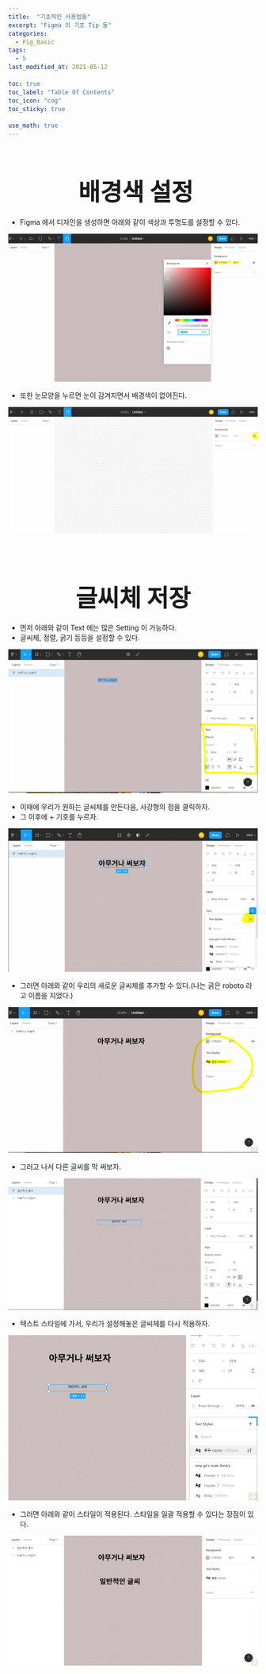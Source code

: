 ```yaml
---
title:  "기초적인 사용법들"
excerpt: "Figma 의 기초 Tip 들"
categories:
  - Fig_Basic
tags:
  - 5
last_modified_at: 2021-05-12

toc: true
toc_label: "Table Of Contents"
toc_icon: "cog"
toc_sticky: true

use_math: true
---
```


<br>

# <center><font size="15"> 배경색 설정</font></center>

- Figma 에서 디자인을 생성하면 아래와 같이 색상과 투명도를 설정할 수 있다.

![png](/assets/images/Fig_Basic/1_1.png)

- 또한 눈모양을 누르면 눈이 감겨지면서 배경색이 없어진다.

![png](/assets/images/Fig_Basic/1_2.png)

<BR>

<br>

# <center><font size="15"> 글씨체 저장</font></center>

- 먼저 아래와 같이 Text 에는 많은 Setting 이 가능하다.
- 글씨체, 정렬, 굵기 등등을 설정할 수 있다. 

![png](/assets/images/Fig_Basic/1_3.png)

- 이때에 우리가 원하는 글씨체를 만든다음, 사강형의 점을 클릭하자. 
- 그 이후에 + 기호를 누르자.

![png](/assets/images/Fig_Basic/1_4.png)

- 그러면 아래와 같이 우리의 새로운 글씨체를 추가할 수 있다.(나는 굵은 roboto 라고 이름을 지었다.)

![png](/assets/images/Fig_Basic/1_5.png)

- 그러고 나서 다른 글씨를 막 써보자. 

![png](/assets/images/Fig_Basic/1_6.png)

- 텍스트 스타일에 가서, 우리가 설정해놓은 글씨체를 다시 적용하자.

![png](/assets/images/Fig_Basic/1_7.png)

- 그러면 아래와 같이 스타일이 적용된다. 스타일을 일괄 적용할 수 있다는 장점이 있다.

![png](/assets/images/Fig_Basic/1_8.png)





 